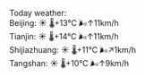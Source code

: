Today weather:  
Beijing: ☀️   🌡️+13°C 🌬️↑11km/h  
Tianjin: ☀️   🌡️+14°C 🌬️↑11km/h  
Shijiazhuang: ☀️   🌡️+11°C 🌬️↗1km/h  
Tangshan: ☀️   🌡️+10°C 🌬️↑9km/h  
